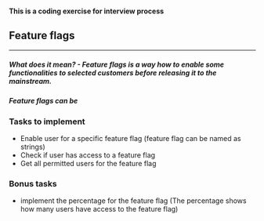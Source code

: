#### This is a coding exercise for interview process

## Feature flags
***
##### What does it mean? - Feature flags is a way how to enable some functionalities to selected customers before releasing it to the mainstream.
##### Feature flags can be
### Tasks to implement
* Enable user for a specific feature flag (feature flag can be named as strings)
* Check if user has access to a feature flag
* Get all permitted users for the feature flag

### Bonus tasks
* implement the percentage for the feature flag (The percentage shows how many users have access to the feature flag)
